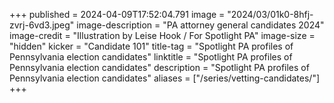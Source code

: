 +++
published = 2024-04-09T17:52:04.791
image = "2024/03/01k0-8hfj-zvrj-6vd3.jpeg"
image-description = "PA attorney general candidates 2024"
image-credit = "Illustration by Leise Hook / For Spotlight PA"
image-size = "hidden"
kicker = "Candidate 101"
title-tag = "Spotlight PA profiles of Pennsylvania election candidates"
linktitle = "Spotlight PA profiles of Pennsylvania election candidates"
description = "Spotlight PA profiles of Pennsylvania election candidates"
aliases = ["/series/vetting-candidates/"]
+++
